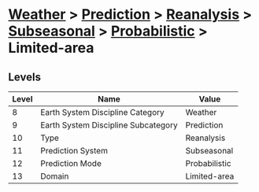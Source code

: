 # [Weather](../../../../..) > [Prediction](../../../..) > [Reanalysis](../../..) > [Subseasonal](../..) > [Probabilistic](..) > Limited-area

## Levels

| Level | Name | Value |
|-----|-----|-----|
| 8 | Earth System Discipline Category | Weather |
| 9 | Earth System Discipline Subcategory | Prediction |
| 10 | Type | Reanalysis |
| 11 | Prediction System | Subseasonal |
| 12 | Prediction Mode | Probabilistic |
| 13 | Domain | Limited-area |
